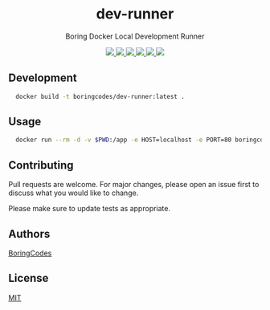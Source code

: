 <div align="center">
  <h1>dev-runner</h1>
  <p>Boring Docker Local Development Runner</p>

  <div>
    <a href="https://github.com/boringcodes/dev-runner/commits" aria-label="Commitizen Friendly">
      <img src="https://img.shields.io/badge/commitizen-friendly-brightgreen.svg?style=flat-square">
    </a>
    <a href="https://github.com/boringcodes/dev-runner/actions" aria-label="Build Status">
      <img src="https://img.shields.io/github/workflow/status/boringcodes/dev-runner/build-image?style=flat-square">
    </a>
    <a href="https://hub.docker.com/r/boringcodes/dev-runner" aria-label="Docker Image Version">
      <img src="https://img.shields.io/docker/v/boringcodes/dev-runner?color=brightgreen&style=flat-square">
    </a>
    <a href="https://hub.docker.com/r/boringcodes/dev-runner" aria-label="Docker Image Downloads">
      <img src="https://img.shields.io/docker/pulls/boringcodes/dev-runner?color=brightgreen&style=flat-square">
    </a>
    <a href="https://github.com/boringcodes/dev-runner/blob/master/LICENSE" aria-label="MIT License">
      <img src="https://img.shields.io/github/license/boringcodes/dev-runner?color=brightgreen&style=flat-square">
    </a>
    <a href="https://github.com/boringcodes" aria-label="BoringCodes Verified">
      <img src="https://img.shields.io/badge/boringcodes-verified-brightgreen?style=flat-square">
    </a>
  </div>
</div>

## Development

```bash
  docker build -t boringcodes/dev-runner:latest .
```

## Usage

```bash
  docker run --rm -d -v $PWD:/app -e HOST=localhost -e PORT=80 boringcodes/dev-runner:latest
```

## Contributing

Pull requests are welcome. For major changes, please open an issue first to discuss what you would like to change.

Please make sure to update tests as appropriate.

## Authors

[BoringCodes](https://github.com/boringcodes)

## License

[MIT](https://github.com/boringcodes/dev-runner/blob/master/LICENSE)
